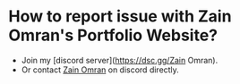 # How to report issue with Zain Omran's Portfolio Website?

- Join my [discord server](https://dsc.gg/Zain Omran).
- Or contact [Zain Omran](https://discord.com/users/327745755789918208) on discord directly.
